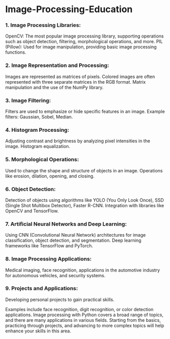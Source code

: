 # Image-Processing-Education

### 1. Image Processing Libraries:
OpenCV: The most popular image processing library, supporting operations such as object detection, filtering, morphological operations, and more.
PIL (Pillow): Used for image manipulation, providing basic image processing functions.

### 2. Image Representation and Processing:
Images are represented as matrices of pixels. Colored images are often represented with three separate matrices in the RGB format.
Matrix manipulation and the use of the NumPy library.

### 3. Image Filtering:
Filters are used to emphasize or hide specific features in an image.
Example filters: Gaussian, Sobel, Median.

### 4. Histogram Processing:
Adjusting contrast and brightness by analyzing pixel intensities in the image.
Histogram equalization.

### 5. Morphological Operations:
Used to change the shape and structure of objects in an image.
Operations like erosion, dilation, opening, and closing.

### 6. Object Detection:
Detection of objects using algorithms like YOLO (You Only Look Once), SSD (Single Shot Multibox Detector), Faster R-CNN.
Integration with libraries like OpenCV and TensorFlow.

### 7. Artificial Neural Networks and Deep Learning:
Using CNN (Convolutional Neural Network) architectures for image classification, object detection, and segmentation.
Deep learning frameworks like TensorFlow and PyTorch.

### 8. Image Processing Applications:
Medical imaging, face recognition, applications in the automotive industry for autonomous vehicles, and security systems.

### 9. Projects and Applications:
Developing personal projects to gain practical skills.

Examples include face recognition, digit recognition, or color detection applications.
Image processing with Python covers a broad range of topics, and there are many applications in various fields. Starting from the basics, practicing through projects, and advancing to more complex topics will help enhance your skills in this area.
